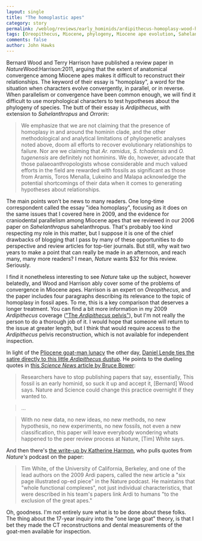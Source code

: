 ```yaml
---
layout: single 
title: "The homoplastic apes" 
category: story
permalink: /weblog/reviews/early_hominids/ardipithecus-homoplasy-wood-harrison-2011.html
tags: [Oreopithecus, Miocene, phylogeny, Miocene ape evolution, Sahelanthropus, pelvis, Orrorin, Ardipithecus] 
comments: false 
author: John Hawks 
---
```


Bernard Wood and Terry Harrison have published a review paper in <i>Nature</i><bib>Wood:Harrison:2011</bib>, arguing that the extent of anatomical convergence among Miocene apes makes it difficult to reconstruct their relationships. The keyword of their essay is "homoplasy", a word for the situation when characters evolve convergently, in parallel, or in reverse. When parallelism or convergence have been common enough, we will find it difficult to use morphological characters to test hypotheses about the phylogeny of species. The butt of their essay is <i>Ardipithecus</i>, with extension to <i>Sahelanthropus</i> and <i>Orrorin</i>: 



<blockquote>We emphasize that we are not claiming that the presence of homoplasy in and around the hominin clade, and the other methodological and analytical limitations of phylogenetic analyses noted above, doom all efforts to recover evolutionary relationships to failure. Nor are we claiming that <em>Ar. ramidus</em>, <em>S. tchadensis</em> and <em>O. tugenensis</em> are definitely not hominins. We do, however, advocate that those palaeoanthropologists whose considerable and much valued efforts in the field are rewarded with fossils as significant as those from Aramis, Toros Menalla, Lukeino and Malapa acknowledge the potential shortcomings of their data when it comes to generating hypotheses about relationships. </blockquote>



The main points won't be news to many readers. One long-time correspondent called the essay "idea homoplasy", focusing as it does on the same issues that I covered here in 2009, and the evidence for craniodental parallelism among Miocene apes that we reviewed in our 2006 paper on <i>Sahelanthropus</i> <bib>sahelanthropus</bib>. That's probably too kind respecting my role in this matter, but I suppose it is one of the chief drawbacks of blogging that I pass by many of these opportunities to do perspective and review articles for top-tier journals. But still, why wait two years to make a point that can really be made in an afternoon, and reach many, many more readers? I mean, <i>Nature</i> wants $32 for this review. Seriously. 



I find it nonetheless interesting to see <i>Nature</i> take up the subject, however belatedly, and Wood and Harrison ably cover some of the problems of convergence in Miocene apes. Harrison is an expert on <i>Oreopithecus</i>, and the paper includes four paragraphs describing its relevance to the topic of homoplasy in fossil apes. To me, this is a key comparison that deserves a longer treatment. You can find a bit more information in my 2009 <i>Ardipithecus</i> coverage (<a href="http://johnhawks.net/weblog/fossils/ardipithecus/ardipithecus-pelvis-2009.html">"The <i>Ardipithecus</i> pelvis"</a>), but I'm not really the person to do a thorough job of it. I would hope that someone will return to the issue at greater length, but I think that would require access to the <i>Ardipithecus</i> pelvis reconstruction, which is not available for independent inspection. 





In light of the <a href="http://johnhawks.net/weblog/topics/humor/onion-bipedal-goat-men-2011.html">Pliocene goat-man lunacy</a> the other day, <a href="http://blogs.plos.org/neuroanthropology/2011/02/18/one-large-goat/">Daniel Lende ties the satire directly to this little <i>Ardipithecus</i> dustup</a>. He points to the dueling quotes in <a href="http://www.usnews.com/science/articles/2011/02/17/human-ancestors-have-identity-crisis">this <i>Science News</i> article by Bruce Bower</a>: 



<blockquote>Researchers have to stop publishing papers that say, essentially, This fossil is an early hominid, so suck it up and accept it, [Bernard] Wood says. Nature and Science could change this practice overnight if they wanted to.</blockquote>



<blockquote>...</blockquote>



<blockquote>With no new data, no new ideas, no new methods, no new hypothesis, no new experiments, no new fossils, not even a new classification, this paper will leave everybody wondering whats happened to the peer review process at Nature, [Tim] White says.</blockquote>



And then there's <a href="http://www.scientificamerican.com/blog/post.cfm?id=was-ardi-not-a-human-ancestor-after-2011-02-16">the write-up by Katherine Harmon</a>, who pulls quotes from <i>Nature's</i> podcast on the paper: 



<blockquote>Tim White, of the University of California, Berkeley, and one of the lead authors on the 2009 Ardi papers, called the new article a "six page illustrated op-ed piece" in the Nature podcast. He maintains that "whole functional complexes", not just individual characteristics, that were described in his team's papers link Ardi to humans "to the exclusion of the great apes." </blockquote>



Oh, goodness. I'm not entirely sure what is to be done about these folks. The thing about the 17-year inquiry into the "one large goat" theory, is that I bet they made the CT reconstructions and dental measurements of the goat-men available for inspection. 







